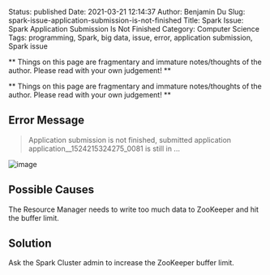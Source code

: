 Status: published
Date: 2021-03-21 12:14:37
Author: Benjamin Du
Slug: spark-issue-application-submission-is-not-finished
Title: Spark Issue: Spark Application Submission Is Not Finished
Category: Computer Science
Tags: programming, Spark, big data, issue, error, application submission, Spark issue

**
Things on this page are fragmentary and immature notes/thoughts of the author.
Please read with your own judgement!
**


**
Things on this page are fragmentary and immature notes/thoughts of the author.
Please read with your own judgement!
**

## Error Message

> Application submission is not finished, submitted application application__1524215324275_0081 is still in ...

![image](https://user-images.githubusercontent.com/824507/57563475-447c7e00-7353-11e9-8421-4b51e58ef18d.png)

## Possible Causes

The Resource Manager needs to write too much data to ZooKeeper and hit the buffer limit.

## Solution

Ask the Spark Cluster admin to increase the ZooKeeper buffer limit.

